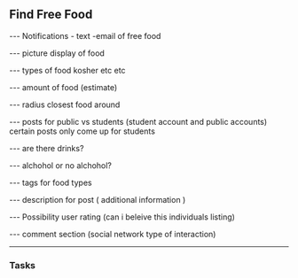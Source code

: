 ## Find Free Food
--- Notifications - text -email of free food

--- picture display of food 

--- types of food kosher etc etc 

--- amount of food (estimate) 

--- radius closest food around 

--- posts for public vs students (student account and public accounts) certain posts only come up for students 

--- are there drinks?

--- alchohol or no alchohol? 

--- tags for food types 

--- description for post ( additional information ) 

--- Possibility user rating (can i beleive this individuals listing)

--- comment section (social network type of interaction) 

--- 

### Tasks
